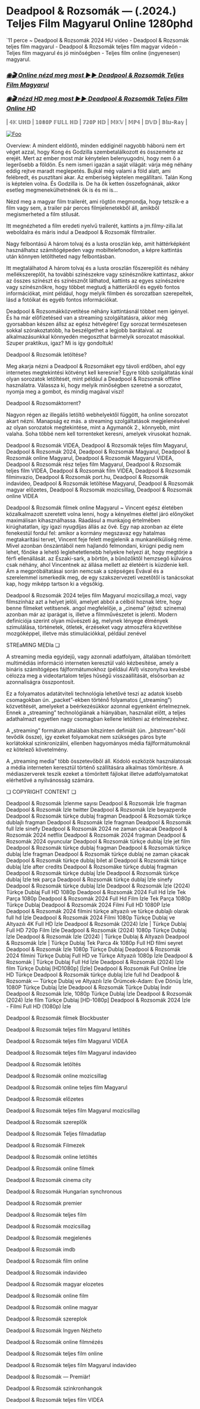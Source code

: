 # Deadpool & Rozsomák — (.2024.) Teljes Film Magyarul Online 1280phd

`11 perce ~ Deadpool & Rozsomák 2024 HU video - Deadpool & Rozsomák teljes film magyarul - Deadpool & Rozsomák teljes film magyar videón - Teljes film magyarul és jó minőségben - Teljes film online (ingyenesen) magyarul.

<b><i><h3> <a href="https://filmhd.cloud/hu/movie/533535/deadpool-wolverine-gitup" rel="nofollow">◉🎬 Online nézd meg most ►► Deadpool & Rozsomák Teljes Film Magyarul</a></b></i></h>

<b><i><h> <a href="https://filmhd.cloud/hu/movie/533535/deadpool-wolverine-gitup" rel="nofollow">◉🎬 nézd HD meg most ►► Deadpool & Rozsomák Teljes Film Online HD</a></b></i></h3>

| 𝟜𝕂 𝕌ℍ𝔻 | 𝟙𝟘𝟠𝟘ℙ 𝔽𝕌𝕃𝕃 ℍ𝔻 | 𝟟𝟚𝟘ℙ ℍ𝔻 | 𝕄𝕂𝕍 | 𝕄ℙ𝟜 | 𝔻𝕍𝔻 | 𝔹𝕝𝕦-ℝ𝕒𝕪 |

<a href="https://filmhd.cloud/hu/movie/533535/deadpool-wolverine-gitup" rel="nofollow"><img src="https://camo.githubusercontent.com/917e6ed5c302499242165dcc02bdbce85c075fd21b35918eb9c0b771855261b8/68747470733a2f2f7374617469632e7769787374617469632e636f6d2f6d656469612f6232343966395f61646163386637306662336634356238383639313639366337376465313866337e6d76322e676966" alt="Foo" style="max-width: 100%;"></a>

Overview: A mindent eldöntő, minden eddiginél nagyobb háború nem ért véget azzal, hogy Kong és Godzilla szembetalálkozott és összemérte az erejét. Mert az ember most már kénytelen belenyugodni, hogy nem ő a legerősebb a földön. És nem ismeri igazán a saját világát: várja még néhány eddig rejtve maradt meglepetés. Bujkál még valami a föld alatt, ami felébredt, és pusztítani akar. Az emberiség képtelen megállítani. Talán Kong is képtelen volna. És Godzilla is. De ha ők ketten összefognának, akkor esetleg megmenekülhetnének ők is és mi is…

Nézd meg a magyar film trailerét, ami rögtön megmondja, hogy tetszik-e a film vagy sem, a trailer pár perces filmjelenetekből áll, amikből megismerheted a film stílusát.

Itt megnézheted a film eredeti nyelvű trailerét, kattints a jm.filmy-zilla.lat weboldalra és máris indul a Deadpool & Rozsomák filmtrailer.

Nagy felbontású A három tolvaj és a lusta oroszlán kép, amit háttérképként használhatsz számítógépeden vagy mobiltelefonodon, a képre kattintás után könnyen letöltheted nagy felbontásban.

Itt megtalálhatod A három tolvaj és a lusta oroszlán főszereplőit és néhány mellékszereplőt, ha további színészekre vagy színésznőkre kattintasz, akkor az összes színészt és színésznőt láthatod, kattints az egyes színészekre vagy színésznőkre, hogy többet megtudj a hátterükről és egyéb fontos információkat, mint például, hogy melyik filmben és sorozatban szerepeltek, lásd a fotóikat és egyéb fontos információkat.

Deadpool & Rozsomákközvetítése néhány kattintásnál többet nem igényel. És ha már előfizetésed van a streaming szolgáltatásra, akkor még gyorsabban készen állsz az egész hétvégére! Egy sorozat természetesen sokkal szórakoztatóbb, ha beszélgethet a legjobb barátaival. az alkalmazásunkkal könnyedén megoszthat bármelyik sorozatot másokkal. Szuper praktikus, igaz? Mi is így gondoltuk!

Deadpool & Rozsomák letöltése?

Meg akarja nézni a Deadpool & Rozsomáket egy távoli erdőben, ahol egy internetes megtekintési kötvényt kell keresnie? Egyre több szolgáltatás kínál olyan sorozatok letöltését, mint például a Deadpool & Rozsomák offline használatra. Válassza ki, hogy melyik minőségben szeretné a sorozatot, nyomja meg a gombot, és mindig magával viszi!

Deadpool & Rozsomáktorrent?

Nagyon régen az illegális letöltő webhelyektől függött, ha online sorozatot akart nézni. Manapság ez más. a streaming szolgáltatások megjelenésével az olyan sorozatok megtekintése, mint a Agymanók 2., könnyebb, mint valaha. Soha többé nem kell torrenteket keresni, amelyek vírusokat hoznak.

Deadpool & Rozsomák VIDEA, Deadpool & Rozsomák teljes film Magyarul, Deadpool & Rozsomák 2024, Deadpool & Rozsomák Magyarul, Deadpool & Rozsomák online Magyarul, Deadpool & Rozsomák Magyarul VIDEA, Deadpool & Rozsomák rész teljes film Magyarul, Deadpool & Rozsomák teljes film VIDEA, Deadpool & Rozsomák film VIDEA, Deadpool & Rozsomák filminvazio, Deadpool & Rozsomák port.hu, Deadpool & Rozsomák indavideo, Deadpool & Rozsomák letöltése Magyarul, Deadpool & Rozsomák magyar előzetes, Deadpool & Rozsomák mozicsillag, Deadpool & Rozsomák online VIDEA

Deadpool & Rozsomák filmek online Magyarul ~ Vincent egész életében közalkalmazott szeretett volna lenni, hogy a kényelmes élettel járó előnyöket maximálisan kihasználhassa. Ráadásul a munkajog értelmében kirúghatatlan, így igazi nyugdíjas állás az övé. Egy nap azonban az élete fenekestül fordul fel: amikor a kormány megszavaz egy hatalmas megtakarítási tervet, Vincent feje felett megjelenik a munkanélküliség réme. Mivel azonban önszántából nem hajlandó felmondani, kirúgni pedig nem lehet, főnöke a lehető leglehetetlenebb helyekre helyezi át, hogy megtörje a férfi ellenállását. az Északi-sark, a börtön, a bűnözőktől hemzsegő külváros csak néhány, ahol Vincentnek az állása mellett az életéért is küzdenie kell. Ám a megpróbáltatásai során nemcsak a szépséges Evával és a szerelemmel ismerkedik meg, de egy szakszervezeti vezetőtől is tanácsokat kap, hogy miképp tartson ki a végsőkig.

Deadpool & Rozsomák 2024 teljes film Magyarul mozicsillag,a mozi, vagy filmszínház azt a helyet jelöli, amelyet abból a célból hoznak létre, hogy benne filmeket vetítsenek. angol megfelelője, a „cinema” (ejtsd: szinema) azonban már az iparágat is, illetve a filmművészetet is jelenti. Modern definíciója szerint olyan művészeti ág, melynek lényege élmények szimulálása, történetek, ötletek, érzéseket vagy atmoszféra közvetítése mozgóképpel, illetve más stimulációkkal, például zenével

STREaMING MEDIa ❏

A streaming media egyidejű, vagy azonnali adatfolyam, általában tömörített multimédiás információ interneten keresztül való kézbesítése, amely a bináris számítógépes fájlformátumokhoz (például AVI) viszonyítva kevésbé célozza meg a videotartalom teljes hűségű visszaállítását, elsősorban az azonnaliságra összpontosít.

Ez a folyamatos adatátviteli technológia lehetővé teszi az adatok kisebb csomagokban ún. „packet”-ekben történő folyamatos („streaming”) közvetítését, amelyeket a beérkezésükkor azonnal egyenként értelmeznek. Ennek a „streaming” technológiának a hiányában, használat előtt, a teljes adathalmazt egyetlen nagy csomagban kellene letölteni az értelmezéshez.

A „streaming” formátum általában bitszinten definiált (ún. „bitstream”-ből tevődik össze), így ezeket folyamokat nem szükséges páros byte korlátokkal szinkronizálni, ellenben hagyományos média fájlformátumoknál ez kötelező követelmény.

A „streaming media” több összetevőből áll. Kódoló eszközök használatosak a média interneten keresztül történő szállítására alkalmas tömörítésre. A médiaszerverek teszik ezeket a tömörített fájlokat illetve adatfolyamatokat elérhetővé a nyilvánosság számára.

❏ COPYRIGHT CONTENT ❏

Deadpool & Rozsomák İzlenme sayısı Deadpool & Rozsomák İzle fragman Deadpool & Rozsomák İzle twitter Deadpool & Rozsomák İzle beyazperde Deadpool & Rozsomák türkçe dublaj fragman Deadpool & Rozsomák türkçe dublajlı fragman Deadpool & Rozsomák İzle fragman Deadpool & Rozsomák full İzle sinefy Deadpool & Rozsomák 2024 ne zaman çıkacak Deadpool & Rozsomák 2024 netflix Deadpool & Rozsomák 2024 fragman Deadpool & Rozsomák 2024 oyuncular Deadpool & Rozsomák türkçe dublaj İzle jet film Deadpool & Rozsomák türkçe dublaj fragman Deadpool & Rozsomák türkçe dublaj İzle fragman Deadpool & Rozsomák türkçe dublaj ne zaman çıkacak Deadpool & Rozsomák türkçe dublaj bilet al Deadpool & Rozsomák türkçe dublaj İzle after credits Deadpool & Rozsomáke türkçe dublaj fragman Deadpool & Rozsomák türkçe dublaj İzle Deadpool & Rozsomák türkçe dublaj İzle tek parça Deadpool & Rozsomák türkçe dublaj İzle sinefy Deadpool & Rozsomák türkçe dublaj İzle Deadpool & Rozsomák İzle (2024) Türkçe Dublaj Full HD 1080p Deadpool & Rozsomák 2024 Full Hd İzle Tek Parça 1080p Deadpool & Rozsomák 2024 Full Hd Film İzle Tek Parça 1080p Türkçe Dublaj Deadpool & Rozsomák 2024 Filmi Full HD 1080P İzle Deadpool & Rozsomák 2024 filmini türkçe altyazılı ve türkçe dublajlı olarak full hd İzle Deadpool & Rozsomák 2024 Filmi 1080p Türkçe Dublaj ve Altyazılı 4K Full HD İzle Deadpool & Rozsomák (2024) İzle | Türkçe Dublaj Full HD 720p Film İzle Deadpool & Rozsomák (2024) 1080p Türkçe Dublaj İzle Deadpool & Rozsomák İzle (2024) | Türkçe Dublaj & Altyazılı Deadpool & Rozsomák İzle | Türkçe Dublaj Tek Parca 4k 1080p Full HD filmi seyret Deadpool & Rozsomák İzle 1080p Türkçe Dublaj Deadpool & Rozsomák 2024 filmini Türkçe Dublaj Full HD ve Türkçe Altyazılı 1080p İzle Deadpool & Rozsomák | Türkçe Dublaj Full Hd İzle Deadpool & Rozsomák (2024) İzle film Türkçe Dublaj [HD1080p] [İzle] Deadpool & Rozsomák Full Online İzle HD Türkçe Deadpool & Rozsomák türkçe dublaj İzle full hd Deadpool & Rozsomák — Türkçe Dublaj ve Altyazılı İzle Örümcek-Adam: Eve Dönüş İzle, 1080P Türkçe Dublaj İzle Deadpool & Rozsomák Türkçe Dublaj İndi̇r Deadpool & Rozsomák İzle, 1080p Türkçe Dublaj İzle Deadpool & Rozsomák (2024) İzle film Türkçe Dublaj [HD-1080p] Deadpool & Rozsomák 2024 İzle - Filmi Full HD (1080p) İzle


Deadpool & Rozsomák  filmek Blockbuster

Deadpool & Rozsomák  teljes film Magyarul letöltés

Deadpool & Rozsomák  teljes film Magyarul VIDEA

Deadpool & Rozsomák  teljes film Magyarul indavideo

Deadpool & Rozsomák  letöltés

Deadpool & Rozsomák  online mozicsillag

Deadpool & Rozsomák  online teljes film Magyarul

Deadpool & Rozsomák  előzetes

Deadpool & Rozsomák  teljes film Magyarul mozicsillag

Deadpool & Rozsomák  szereplők

Deadpool & Rozsomák  Teljes filmadatlap

Deadpool & Rozsomák  Filmezek

Deadpool & Rozsomák  online letöltés

Deadpool & Rozsomák  online filmek

Deadpool & Rozsomák  cinema city

Deadpool & Rozsomák  Hungarian synchronous

Deadpool & Rozsomák  premier

Deadpool & Rozsomák  teljes film

Deadpool & Rozsomák  mozicsillag

Deadpool & Rozsomák  megjelenés

Deadpool & Rozsomák  imdb

Deadpool & Rozsomák  film online

Deadpool & Rozsomák  indavideo

Deadpool & Rozsomák  magyar elozetes

Deadpool & Rozsomák  online film

Deadpool & Rozsomák  online magyar

Deadpool & Rozsomák  szereplok

Deadpool & Rozsomák  Ingyen Nézheto

Deadpool & Rozsomák  online filmnézés

Deadpool & Rozsomák  teljes film online

Deadpool & Rozsomák  teljes film Magyarul indavideo

Deadpool & Rozsomák — Premiär!

Deadpool & Rozsomák  szinkronhangok

Deadpool & Rozsomák  teljes film VIDEA
